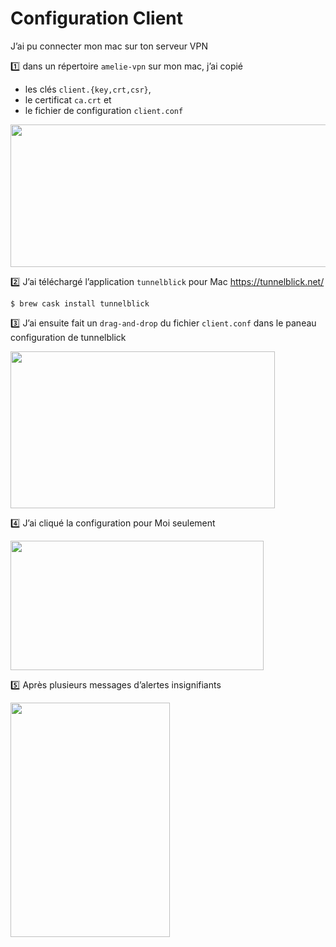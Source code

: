 # Configuration Client

J’ai pu connecter mon mac sur ton serveur VPN
 
:one: dans un répertoire `amelie-vpn` sur mon mac, j’ai copié 
* les clés `client.{key,crt,csr}`, 
* le certificat `ca.crt` et 
* le fichier de configuration `client.conf` 

<image src ="images/image001.png" width="561" height="228"></image>

:two: J’ai téléchargé l’application `tunnelblick` pour Mac https://tunnelblick.net/

```
$ brew cask install tunnelblick
```
:three: J’ai ensuite fait un `drag-and-drop` du fichier `client.conf` dans le paneau configuration de tunnelblick

<image src ="images/image002.png" width="423" height="251"></image>

:four: J’ai cliqué la configuration pour Moi seulement

<image src ="images/image003.png" width="405" height="207"></image>

:five: Après plusieurs messages d’alertes insignifiants

<image src ="images/image004.png" width="255" height="375"></image>

